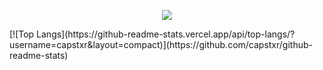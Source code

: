 <p align="center">
  <img src="https://github-readme-stats.vercel.app/api?username=capstxr&theme=dark&show_icons=true">
</p>
[![Top Langs](https://github-readme-stats.vercel.app/api/top-langs/?username=capstxr&layout=compact)](https://github.com/capstxr/github-readme-stats)
